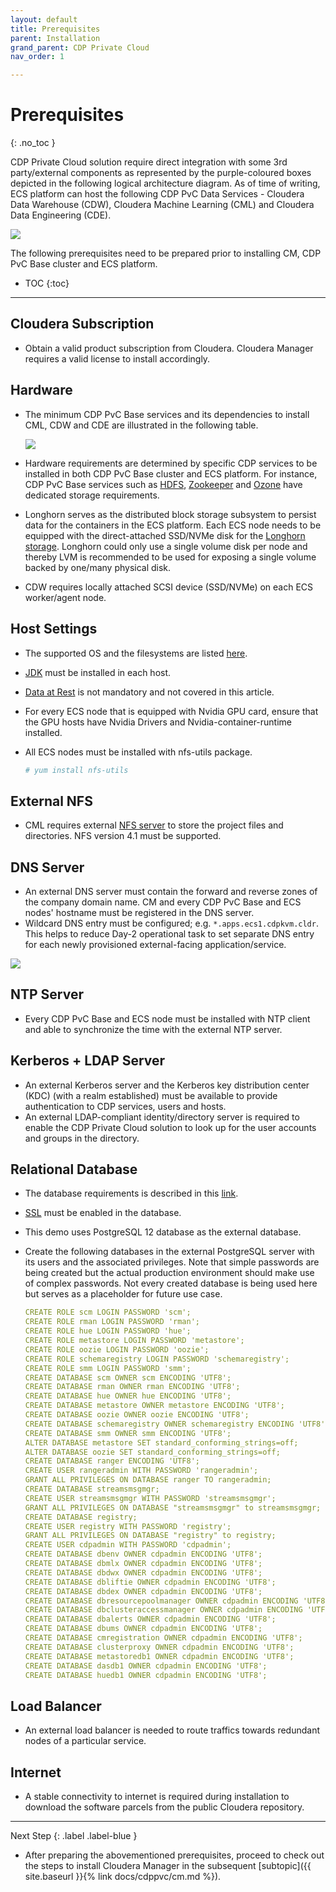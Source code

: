 ```yaml
---
layout: default
title: Prerequisites
parent: Installation
grand_parent: CDP Private Cloud
nav_order: 1

---
```


# Prerequisites
{: .no_toc }

CDP Private Cloud solution require direct integration with some 3rd party/external components as represented by the purple-coloured boxes depicted in the following logical architecture diagram. As of time of writing, ECS platform can host the following CDP PvC Data Services - Cloudera Data Warehouse (CDW), Cloudera Machine Learning (CML) and Cloudera Data Engineering (CDE).

![](../../assets/images/3partydiagram.png)

The following prerequisites need to be prepared prior to installing CM, CDP PvC Base cluster and ECS platform. 

- TOC
{:toc}

---

## Cloudera Subscription

- Obtain a valid product subscription from Cloudera. Cloudera Manager requires a valid license to install accordingly. 

## Hardware

- The minimum CDP PvC Base services and its dependencies to install CML, CDW and CDE are illustrated in the following table.

    ![](../../assets/images/base_svc_table1.png)
    
- Hardware requirements are determined by specific CDP services to be installed in both CDP PvC Base cluster and ECS platform. For instance, CDP PvC Base services such as [HDFS](https://docs.cloudera.com/cdp-private-cloud-upgrade/latest/release-guide/topics/cdpdc-hdfs.html), [Zookeeper](https://docs.cloudera.com/cdp-private-cloud-upgrade/latest/release-guide/topics/cdpdc-zookeeper.html) and [Ozone](https://docs.cloudera.com/cdp-private-cloud-upgrade/latest/release-guide/topics/cdpdc-ozone.html) have dedicated storage requirements. 
- Longhorn serves as the distributed block storage subsystem to persist data for the containers in the ECS platform. Each ECS node needs to be equipped with the direct-attached SSD/NVMe disk for the [Longhorn storage](https://longhorn.io/docs/1.2.4/best-practices/#minimum-recommended-hardware). Longhorn could only use a single volume disk per node and thereby LVM is recommended to be used for exposing a single volume backed by one/many physical disk.
- CDW requires locally attached SCSI device (SSD/NVMe) on each ECS worker/agent node.


## Host Settings

- The supported OS and the filesystems are listed [here](https://docs.cloudera.com/cdp-private-cloud-base/7.1.7/installation/topics/cdpdc-os-requirements.html).
- [JDK](https://docs.cloudera.com/cdp-private-cloud-base/7.1.7/installation/topics/cdpdc-java-requirements.html) must be installed in each host.
- [Data at Rest](https://docs.cloudera.com/cdp-private-cloud-base/7.1.7/installation/topics/cdpdc-data-at-rest-encryption-requirements.html) is not mandatory and not covered in this article.
- For every ECS node that is equipped with Nvidia GPU card, ensure that the GPU hosts have Nvidia Drivers and Nvidia-container-runtime installed.
- All ECS nodes must be installed with nfs-utils package.

    ```bash
    # yum install nfs-utils
    ```

## External NFS

- CML requires external [NFS server](https://docs.cloudera.com/machine-learning/1.3.4/private-cloud-requirements/topics/ml-pvc-external-nfs-server.html) to store the project files and directories. NFS version 4.1 must be supported.

## DNS Server

- An external DNS server must contain the forward and reverse zones of the company domain name. CM and every CDP PvC Base and ECS nodes' hostname must be registered in the DNS server. 
- Wildcard DNS entry must be configured; e.g. `*.apps.ecs1.cdpkvm.cldr`. This helps to reduce Day-2 operational task to set separate DNS entry for each newly provisioned external-facing application/service.

![](../../assets/images/wildcarddns.png)

## NTP Server

- Every CDP PvC Base and ECS node must be installed with NTP client and able to synchronize the time with the external NTP server.

## Kerberos + LDAP Server

- An external Kerberos server and the Kerberos key distribution center (KDC) (with a realm established) must be available to provide authentication to CDP services, users and hosts.
- An external LDAP-compliant identity/directory server is required to enable the CDP Private Cloud solution to look up for the user accounts and groups in the directory.

## Relational Database

- The database requirements is described in this [link](https://docs.cloudera.com/cdp-private-cloud-base/7.1.7/installation/topics/cdpdc-database-requirements.html). 
- [SSL](https://docs.cloudera.com/cdp-private-cloud-data-services/1.3.4/installation/topics/cdppvc-installation-external-db-setup.html) must be enabled in the database.
- This demo uses PostgreSQL 12 database as the external database.
- Create the following databases in the external PostgreSQL server with its users and the associated privileges. Note that simple passwords are being created but the actual production environment should make use of complex passwords. Not every created database is being used here but serves as a placeholder for future use case.

  ```yaml
  CREATE ROLE scm LOGIN PASSWORD 'scm';
  CREATE ROLE rman LOGIN PASSWORD 'rman';
  CREATE ROLE hue LOGIN PASSWORD 'hue';
  CREATE ROLE metastore LOGIN PASSWORD 'metastore';
  CREATE ROLE oozie LOGIN PASSWORD 'oozie';
  CREATE ROLE schemaregistry LOGIN PASSWORD 'schemaregistry';
  CREATE ROLE smm LOGIN PASSWORD 'smm';
  CREATE DATABASE scm OWNER scm ENCODING 'UTF8';
  CREATE DATABASE rman OWNER rman ENCODING 'UTF8';
  CREATE DATABASE hue OWNER hue ENCODING 'UTF8';
  CREATE DATABASE metastore OWNER metastore ENCODING 'UTF8';
  CREATE DATABASE oozie OWNER oozie ENCODING 'UTF8';
  CREATE DATABASE schemaregistry OWNER schemaregistry ENCODING 'UTF8';
  CREATE DATABASE smm OWNER smm ENCODING 'UTF8';
  ALTER DATABASE metastore SET standard_conforming_strings=off;
  ALTER DATABASE oozie SET standard_conforming_strings=off;
  CREATE DATABASE ranger ENCODING 'UTF8';
  CREATE USER rangeradmin WITH PASSWORD 'rangeradmin';
  GRANT ALL PRIVILEGES ON DATABASE ranger TO rangeradmin;
  CREATE DATABASE streamsmsgmgr;
  CREATE USER streamsmsgmgr WITH PASSWORD 'streamsmsgmgr';
  GRANT ALL PRIVILEGES ON DATABASE "streamsmsgmgr" to streamsmsgmgr;
  CREATE DATABASE registry;
  CREATE USER registry WITH PASSWORD 'registry';
  GRANT ALL PRIVILEGES ON DATABASE "registry" to registry;
  CREATE USER cdpadmin WITH PASSWORD 'cdpadmin';
  CREATE DATABASE dbenv OWNER cdpadmin ENCODING 'UTF8';
  CREATE DATABASE dbmlx OWNER cdpadmin ENCODING 'UTF8';
  CREATE DATABASE dbdwx OWNER cdpadmin ENCODING 'UTF8';
  CREATE DATABASE dbliftie OWNER cdpadmin ENCODING 'UTF8';
  CREATE DATABASE dbdex OWNER cdpadmin ENCODING 'UTF8';
  CREATE DATABASE dbresourcepoolmanager OWNER cdpadmin ENCODING 'UTF8';
  CREATE DATABASE dbclusteraccessmanager OWNER cdpadmin ENCODING 'UTF8';
  CREATE DATABASE dbalerts OWNER cdpadmin ENCODING 'UTF8';
  CREATE DATABASE dbums OWNER cdpadmin ENCODING 'UTF8';
  CREATE DATABASE cmregistration OWNER cdpadmin ENCODING 'UTF8';
  CREATE DATABASE clusterproxy OWNER cdpadmin ENCODING 'UTF8';
  CREATE DATABASE metastoredb1 OWNER cdpadmin ENCODING 'UTF8';
  CREATE DATABASE dasdb1 OWNER cdpadmin ENCODING 'UTF8';
  CREATE DATABASE huedb1 OWNER cdpadmin ENCODING 'UTF8';
  ```

## Load Balancer

- An external load balancer is needed to route traffics towards redundant nodes of a particular service.

## Internet

- A stable connectivity to internet is required during installation to download the software parcels from the public Cloudera repository.

---
   
   Next Step
   {: .label .label-blue }
   
- After preparing the abovementioned prerequisites, proceed to check out the steps to install Cloudera Manager in the subsequent [subtopic]({{ site.baseurl }}{% link docs/cdppvc/cm.md %}).